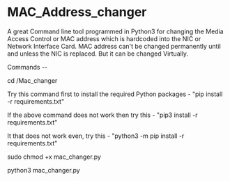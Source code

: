 # MAC_Address_changer
A great Command line tool programmed in Python3 for changing the Media Access Control or MAC address which is hardcoded into the NIC or Network Interface Card. MAC address can't be changed permanently until and unless the NIC is replaced. But it can be changed Virtually.


Commands --

cd /Mac_changer

Try this command first to install the required Python packages - "pip install -r requirements.txt"

If the above command does not work then try this - "pip3 install -r requirements.txt"

It that does not work even, try this - "python3 -m pip install -r requirements.txt"


sudo chmod +x mac_changer.py 


python3 mac_changer.py
